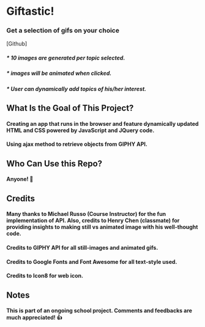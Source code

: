 # __Giftastic!__
### Get a selection of gifs on your choice
[Github] 
##### * 10 images are generated per topic selected.
##### * images will be animated when clicked.
##### * User can dynamically add topics of his/her interest.

## What Is the Goal of This Project?
#### Creating an app that runs in the browser and feature dynamically updated HTML and CSS powered by JavaScript and JQuery code.
#### Using ajax method to retrieve objects from GIPHY API.

## Who Can Use this Repo?
#### Anyone! :tada:

## Credits
#### Many thanks to Michael Russo (Course Instructor) for the fun implementation of API. Also, credits to Henry Chen (classmate) for providing insights to making still vs animated image with his well-thought code.
#### Credits to GIPHY API for all still-images and animated gifs.
#### Credits to Google Fonts and Font Awesome for all text-style used.
#### Credits to Icon8 for web icon.

## Notes
#### This is part of an ongoing school project. Comments and feedbacks are much appreciated! :+1: